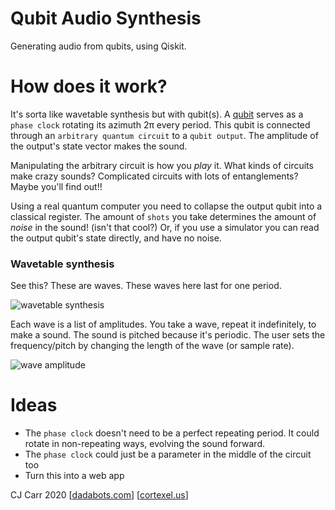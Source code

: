 # Qubit Audio Synthesis

Generating audio from qubits, using Qiskit.

# How does it work?

It's sorta like wavetable synthesis but with qubit(s). A [qubit](https://javafxpert.github.io/grok-bloch/) serves as a `phase clock` rotating its azimuth 2π every period. This qubit is connected through an `arbitrary quantum circuit` to a `qubit output`. The amplitude of the output's state vector makes the sound.

Manipulating the arbitrary circuit is how you *play* it. What kinds of circuits make crazy sounds? Complicated circuits with lots of entanglements? Maybe you'll find out!! 

Using a real quantum computer you need to collapse the output qubit into a classical register. The amount of `shots` you take determines the amount of *noise* in the sound! (isn't that cool?) Or, if you use a simulator you can read the output qubit's state directly, and have no noise. 


### Wavetable synthesis

See this? These are waves. These waves here last for one period. 

![wavetable synthesis](http://synthesizeracademy.com/wp-content/uploads/wavetable-synthesis-wavetable.gif)

Each wave is a list of amplitudes. You take a wave, repeat it indefinitely, to make a sound. The sound is pitched because it's periodic. The user sets the frequency/pitch by changing the length of the wave (or sample rate).

![wave amplitude](https://study.com/cimages/multimages/16/amplitudedw.png)

# Ideas

 - The `phase clock` doesn't need to be a perfect repeating period. It could rotate in non-repeating ways, evolving the sound forward.
 - The `phase clock` could just be a parameter in the middle of the circuit too
 - Turn this into a web app 



CJ Carr 2020 
[[dadabots.com](http://dadabots.com)] [[cortexel.us](http://cortexel.us)]



